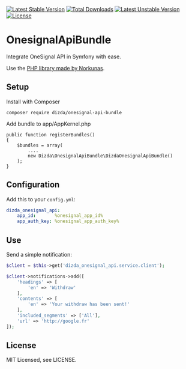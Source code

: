 [![Latest Stable Version](https://poser.pugx.org/dizda/onesignal-api-bundle/v/stable)](https://packagist.org/packages/dizda/onesignal-api-bundle) [![Total Downloads](https://poser.pugx.org/dizda/onesignal-api-bundle/downloads)](https://packagist.org/packages/dizda/onesignal-api-bundle) [![Latest Unstable Version](https://poser.pugx.org/dizda/onesignal-api-bundle/v/unstable)](https://packagist.org/packages/dizda/onesignal-api-bundle) [![License](https://poser.pugx.org/dizda/onesignal-api-bundle/license)](https://packagist.org/packages/dizda/onesignal-api-bundle)

OnesignalApiBundle
========================

Integrate OneSignal API in Symfony with ease.

Use the [PHP library made by Norkunas](https://github.com/norkunas/onesignal-php-api).

## Setup

Install with Composer

    composer require dizda/onesignal-api-bundle
    
Add bundle to app/AppKernel.php

    public function registerBundles()
    {
        $bundles = array(
            ....
            new Dizda\OnesignalApiBundle\DizdaOnesignalApiBundle()
        );
    }

## Configuration

Add this to your `config.yml`:

```yaml
dizda_onesignal_api:
    app_id:       %onesignal_app_id%
    app_auth_key: %onesignal_app_auth_key%
```

## Use

Send a simple notification:

```php
$client = $this->get('dizda_onesignal_api.service.client');

$client->notifications->add([
    'headings' => [
        'en' => 'Withdraw'
    ],
    'contents' => [
        'en' => 'Your withdraw has been sent!'
    ],
    'included_segments' => ['All'],
    'url' => 'http://google.fr'
]);
```

## License

MIT Licensed, see LICENSE.
